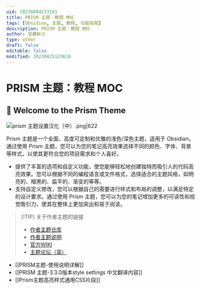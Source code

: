 ```yaml
---
uid: 20230804233101
title: PRISM 主题：教程 MOC
tags: [Obsidian, 主题, 教程, 功能指南]
description: PRISM 主题：教程 MOC
author: 宝藏彬少
type: other
draft: false
editable: false
modified: 20230825123610
---
```


# PRISM 主题：教程 MOC

## 👋 Welcome to the Prism Theme

![prism 主题设置汉化（中）.png|622](https://cdn.pkmer.cn/images/prism%20%E4%B8%BB%E9%A2%98%E8%AE%BE%E7%BD%AE%E6%B1%89%E5%8C%96%EF%BC%88%E4%B8%AD%EF%BC%89.png!pkmer)

Prism 主题是一个全面、高度可定制和优雅的浅色/深色主题，适用于 Obsidian。通过使用 Prism 主题，您可以为您的笔记高亮效果选择不同的颜色、字体、背景等样式，以使其更符合您的项目需求和个人喜好。

- 提供了丰富的选项和自定义功能，使您能够轻松地创建独特而吸引人的代码高亮效果。您可以根据不同的编程语言或文件格式，选择适合的主题风格，如明亮的、暗黑的、扁平的、渐变的等等。
- 支持自定义修改，您可以根据自己的需要进行样式和布局的调整，以满足特定的设计要求。通过使用 Prism 主题，您可以为您的笔记增加更多的可读性和视觉吸引力，使其在整体上更加突出和易于阅读。

> [!TIP] 关于作者主题的链接
>- [作者主题仓库](https://github.com/damiankorcz/Prism-Theme)
>- [作者主题说明](https://github.com/damiankorcz/Prism-Theme#readme)
>- [官方WIKI](https://github.com/damiankorcz/Prism-Theme/wiki)
>- [主题论坛（英）](https://forum.obsidian.md/t/theme-prism/36493)

- [[PRISM主题-使用说明详解]]
- [[PRISM 主题-3.3.0版本style settings 中文翻译内容]]
- [[Prism主题高亮样式通用CSS片段]]